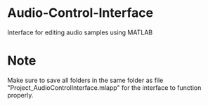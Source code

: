 # Audio-Control-Interface
Interface for editing audio samples using MATLAB

# Note
Make sure to save all folders in the same folder as file "Project_AudioControlInterface.mlapp"  for the interface to function properly.
